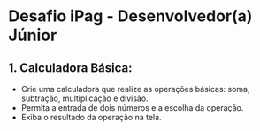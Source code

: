 # Desafio iPag - Desenvolvedor(a) Júnior

## 1. Calculadora Básica:

* Crie uma calculadora que realize as operações básicas: soma, subtração, multiplicação e divisão.
* Permita a entrada de dois números e a escolha da operação.
* Exiba o resultado da operação na tela.